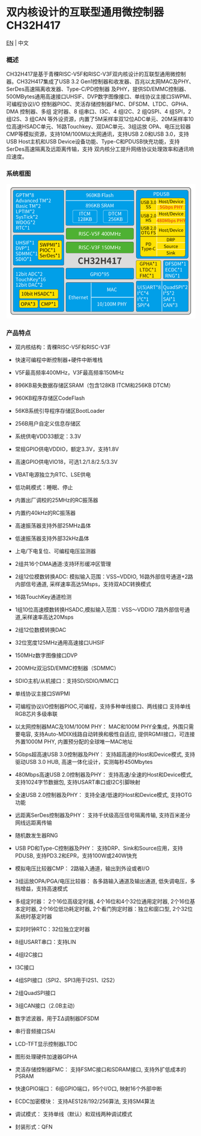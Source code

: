 # 双内核设计的互联型通用微控制器 CH32H417

[EN](README.md) | 中文

### 概述

CH32H417是基于青稞RISC-V5F和RISC-V3F双内核设计的互联型通用微控制器。CH32H417集成了USB 3.2 Gen1控制器和收发器、百兆以太网MAC及PHY、SerDes高速隔离收发器、Type-C/PD控制器
及PHY，提供SD/EMMC控制器、500MBytes通用高速接口UHSIF、DVP数字图像接口、单线协议主接口SWPMI、可编程协议I/O 控制器PIOC、灵活存储控制器FMC、DFSDM、LTDC、GPHA、DMA 控制器、多组
定时器、8 组串口、I3C、4 组I2C、2 组QSPI、4 组SPI，2 组I2S、3 组CAN 等外设资源，内置了5M采样率双12位ADC单元、20M采样率10位高速HSADC单元、16路Touchkey、双DAC单元、3组运放
OPA、电压比较器CMP等模拟资源，支持10M/100M以太网通讯，支持USB 2.0和USB 3.0，支持USB Host主机和USB Device设备功能、Type-C和PDUSB快充功能，支持SerDes高速隔离及远距离传输，支持
双内核分工提升网络协议处理效率和通讯响应速度。

### 系统框图

![Alt](image/frame.png)

### 产品特点

- 双内核结构：青稞RISC-V5F和RISC-V3F

- 快速可编程中断控制器+硬件中断堆栈

- V5F最高频率400MHz，V3F最高频率150MHz

- 896KB易失数据存储区SRAM（包含128KB ITCM和256KB DTCM）
- 960KB程序存储区CodeFlash
- 56KB系统引导程序存储区BootLoader
- 256B用户自定义信息存储区

- 系统供电VDD33额定：3.3V
- 常规GPIO供电VDDIO，额定3.3V，支持1.8V
- 高速GPIO供电VIO18，可选1.2/1.8/2.5/3.3V
- VBAT电源独立为RTC、LSE供电
- 低功耗模式：睡眠、停止

- 内置出厂调校的25MHz的RC振荡器
- 内置约40kHz的RC振荡器
- 高速振荡器支持外部25MHz晶体
- 低速振荡器支持外部32kHz晶体
- 上电/下电复位、可编程电压监测器

- 2组共16个DMA通道:支持环形缓冲区管理

- 2组12位模数转换ADC: 模拟输入范围：VSS~VDDIO,
  16路外部信号通道+2路内部信号通道,
  采样速率高达5Msps，支持双ADC转换模式

- 16路TouchKey通道检测

- 1组10位高速模数转换HSADC,模拟输入范围：VSS～VDDIO
  7路外部信号通道,采样速率高达20Msps

- 2组12位数模转换DAC

- 32位宽度125MHz通用高速接口UHSIF

- 150MHz数字图像接口DVP

- 200MHz双沿SD/EMMC控制器（SDMMC）

- SDIO主机/从机接口：支持SD/SDIO/MMC口

- 单线协议主接口SWPMI

- 可编程协议I/O控制器PIOC,可编程，支持多种单线接口、两线接口
  支持单线RGB芯片多级串联

- 以太网控制器MAC及10M/100M PHY：
  MAC和100M PHY全集成，外围只需要电容,
  支持Auto-MDIX线路自动转换和极性自适应,
  提供RGMII接口，可连接外置1000M PHY,
  内置预分配的全球唯一MAC地址

- 5Gbps超高速USB 3.0控制器及PHY：
  支持超高速的Host和Device模式,
  支持驱动USB 3.0 HUB,
  高速一体化设计，实测每秒450Mbytes

- 480Mbps高速USB 2.0控制器及PHY：
  支持高速/全速的Host和Device模式,
  支持1024字节数据包,
  支持USART串口或I2C引脚映射

- 全速USB 2.0控制器及PHY：
  支持全速/低速的Host和Device模式,
  支持OTG功能

- 远距离SerDes控制器及PHY：
  支持千伏级高压信号隔离传输,
  支持百米差分网线远距离传输

- 随机数发生器RNG

- USB PD和Type-C控制器及PHY：
  支持DRP、Sink和Source应用，支持PDUSB,
  支持PD3.2和EPR，支持100W或240W快充

- 模拟电压比较器CMP：
  2路输入通道，输出到外设或者I/O

- 3组运放OPA/PGA/电压比较器：
  各多路输入通道及输出通道,
  低失调电压，多档增益，支持高速模式

- 多组定时器：
  2个16位高级定时器,
  4个16位和4个32位通用定时器,
  2个16位基本定时器,
  2个16位低功耗定时器,
  2个看门狗定时器：独立和窗口型,
  2个32位系统时基定时器

- 实时时钟RTC：32位独立定时器

- 8组USART串口：支持LIN

- 4组I2C接口

- I3C接口

- 4组SPI接口（SPI2、SPI3用于I2S1、I2S2）

- 2组QuadSPI接口

- 3组CAN接口（2.0B主动）

- 数字滤波器，用于ΣΔ调制器DFSDM

- 串行音频接口SAI

- LCD-TFT显示控制器LTDC

- 图形处理硬件加速器GPHA

- 灵活存储控制器FMC：
  支持FSMC接口和SDRAM接口,
  支持外扩低成本的PSRAM

- 快速GPIO端口：
  6组GPIO端口，95个I/O口,
  映射16个外部中断

- ECDC加密模块：
  支持AES128/192/256算法,
  支持SM4算法

- 调试模式：
  支持单线（默认）和双线两种调试模式

- 封装形式：QFN

